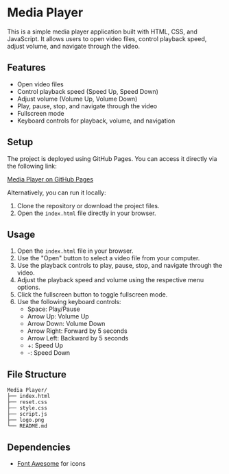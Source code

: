 # Media Player

This is a simple media player application built with HTML, CSS, and JavaScript. It allows users to open video files, control playback speed, adjust volume, and navigate through the video.

## Features

- Open video files
- Control playback speed (Speed Up, Speed Down)
- Adjust volume (Volume Up, Volume Down)
- Play, pause, stop, and navigate through the video
- Fullscreen mode
- Keyboard controls for playback, volume, and navigation

## Setup

The project is deployed using GitHub Pages. You can access it directly via the following link:

[Media Player on GitHub Pages](https://himanshukhare12.github.io/Media-Player/)

Alternatively, you can run it locally:

1. Clone the repository or download the project files.
2. Open the `index.html` file directly in your browser.

## Usage

1. Open the `index.html` file in your browser.
2. Use the "Open" button to select a video file from your computer.
3. Use the playback controls to play, pause, stop, and navigate through the video.
4. Adjust the playback speed and volume using the respective menu options.
5. Click the fullscreen button to toggle fullscreen mode.
6. Use the following keyboard controls:
   - Space: Play/Pause
   - Arrow Up: Volume Up
   - Arrow Down: Volume Down
   - Arrow Right: Forward by 5 seconds
   - Arrow Left: Backward by 5 seconds
   - +: Speed Up
   - -: Speed Down

## File Structure

```
Media Player/
├── index.html
├── reset.css
├── style.css
├── script.js
├── logo.png
└── README.md
```

## Dependencies

- [Font Awesome](https://cdnjs.cloudflare.com/ajax/libs/font-awesome/5.15.3/css/all.min.css) for icons

